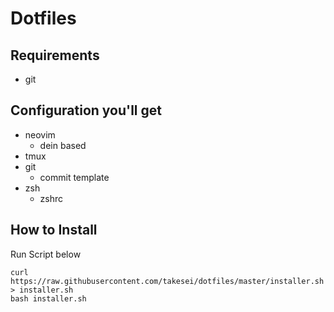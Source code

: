 # Dotfiles

## Requirements
- git

## Configuration you'll get
- neovim
  - dein based
- tmux
- git
  - commit template
- zsh
  - zshrc

## How to Install
Run Script below
```
curl https://raw.githubusercontent.com/takesei/dotfiles/master/installer.sh > installer.sh
bash installer.sh
```

